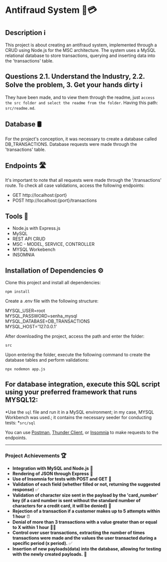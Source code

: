 Antifraud System 🚫💳
=====================

Description ℹ️
--------------

This project is about creating an antifraud system, implemented through a CRUD using Node.js for the MSC architecture. The system uses a MySQL relational database to store transactions, querying and inserting data into the 'transactions' table.

Questions 2.1. Understand the Industry, 2.2. Solve the problem, 3. Get your hands dirty ℹ️
------------------------------------------------------------------------------------------

They have been made, and to view them through the readme, just `access the src folder and select the readme from the folder`.
Having this path:  
`src/readme.md`.

Database 🛢️
------------

For the project's conception, it was necessary to create a database called DB\_TRANSACTIONS. Database requests were made through the 'transactions' table.

Endpoints 🛣️
-------------

It's important to note that all requests were made through the '/transactions' route. To check all case validations, access the following endpoints:

*   GET http://localhost:{port}
*   POST http://localhost:{port}/transactions

Tools 🧰
--------

*   Node.js with Express.js
*   MySQL
*   REST API CRUD
*   MSC - MODEL, SERVICE, CONTROLLER
*   MYSQL Workebench
*   INSOMNIA

Installation of Dependencies ⚙️
-------------------------------

Clone this project and install all dependencies:

`npm install`

Create a .env file with the following structure:

MYSQL\_USER=root  
MYSQL\_PASSWORD=senha\_mysql    
MYSQL\_DATABASE=DB_TRANSACTIONS  
MYSQL\_HOST='127.0.0.1'  
    

After downloading the project, access the path and enter the folder:

`src`

Upon entering the folder, execute the following command to create the database tables and perform validations:

`npx nodemon app.js`

For database integration, execute this SQL script using your preferred framework that runs MYSQL12:
---------------------------------------------------------------------------------------------------
*Use the `sql` file and run it in a MySQL environment; in my case, MYSQL Workbench was used.; it contains the necessary seeder for conducting tests:
*`src/sql`
    

You can use [Postman](https://www.postman.com/), [Thunder Client](https://www.thunderclient.com/), or [Insomnia](https://insomnia.rest/) to make requests to the endpoints.

--------------------------
### Project Achievements 🏆

*   **Integration with MySQL and Node.js** 🚀
*   **Rendering of JSON through Express** 🎨
*   **Use of Insomnia for tests with POST and GET** 🧪
*   **Validation of each field (whether filled or not, returning the suggested response)** ✅
*   **Validation of character size sent in the payload by the 'card\_number' key (if a card number is sent without the standard number of characters for a credit card, it will be denied)** 📏
*   **Rejection of a transaction if a customer makes up to 5 attempts within 1 hour** ⏰
*   **Denial of more than 3 transactions with a value greater than or equal to X within 1 hour** 🚫💸
*   **Control over user transactions, extracting the number of times transactions were made and the values the user transacted during a specific period (x period).** ✅
*   **Insertion of new payloads(data) into the database, allowing for testing with the newly created payloads.** 🚀

